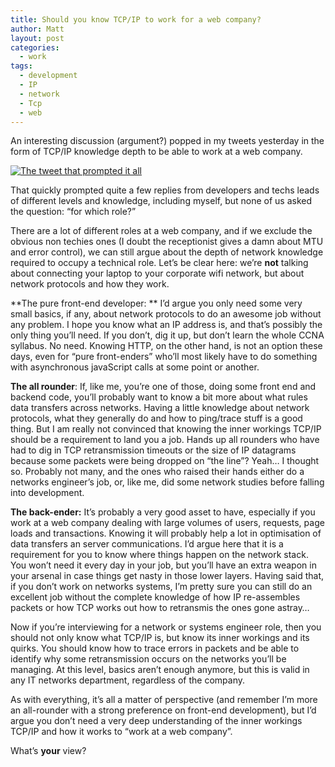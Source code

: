 ```yaml
---
title: Should you know TCP/IP to work for a web company?
author: Matt
layout: post
categories:
  - work
tags:
  - development
  - IP
  - network
  - Tcp
  - web
---
```

An interesting discussion (argument?) popped in my tweets yesterday in the form of TCP/IP knowledge depth to be able to work at a web company.

<p class="attachement"><a href="http://blog.ekynoxe.com/wp-content/uploads/2012/09/20120924-1836191.jpg" rel="lightbox[1397]" title="20120924-183619.jpg"><img src="http://blog.ekynoxe.com/wp-content/uploads/2012/09/20120924-1836191-300x217.jpg" alt="The tweet that prompted it all"/></a></p>

That quickly prompted quite a few replies from developers and techs leads of different levels and knowledge, including myself, but none of us asked the question: &#8220;for which role?&#8221;
<!--more-->

There are a lot of different roles at a web company, and if we exclude the obvious non techies ones (I doubt the receptionist gives a damn about MTU and error control), we can still argue about the depth of network knowledge required to occupy a technical role.
Let&#8217;s be clear here: we&#8217;re **not** talking about connecting your laptop to your corporate wifi network, but about network protocols and how they work.

**The pure front-end developer: ** I&#8217;d argue you only need some very small basics, if any, about network protocols to do an awesome job without any problem. I hope you know what an IP address is, and that&#8217;s possibly the only thing you&#8217;ll need. If you don&#8217;t, dig it up, but don&#8217;t learn the whole CCNA syllabus. No need. Knowing HTTP, on the other hand, is not an option these days, even for &#8220;pure front-enders&#8221; who&#8217;ll most likely have to do something with asynchronous javaScript calls at some point or another.

**The all rounder**: If, like me, you&#8217;re one of those, doing some front end and backend code, you&#8217;ll probably want to know a bit more about what rules data transfers across networks. Having a little knowledge about network protocols, what they generally do and how to ping/trace stuff is a good thing. But I am really not convinced that knowing the inner workings TCP/IP should be a requirement to land you a job. Hands up all rounders who have had to dig in TCP retransmission timeouts or the size of IP datagrams because some packets were being dropped on &#8220;the line&#8221;? Yeah&#8230; I thought so. Probably not many, and the ones who raised their hands either do a networks engineer&#8217;s job, or, like me, did some network studies before falling into development.

**The back-ender:** It&#8217;s probably a very good asset to have, especially if you work at a web company dealing with large volumes of users, requests, page loads and transactions. Knowing it will probably help a lot in optimisation of data transfers an server communications. I&#8217;d argue here that it is a requirement for you to know where things happen on the network stack. You won&#8217;t need it every day in your job, but you&#8217;ll have an extra weapon in your arsenal in case things get nasty in those lower layers. Having said that, if you don&#8217;t work on networks systems, I&#8217;m pretty sure you can still do an excellent job without the complete knowledge of how IP re-assembles packets or how TCP works out how to retransmis the ones gone astray&#8230;

Now if you&#8217;re interviewing for a network or systems engineer role, then you should not only know what TCP/IP is, but know its inner workings and its quirks. You should know how to trace errors in packets and be able to identify why some retransmission occurs on the networks you&#8217;ll be managing. At this level, basics aren&#8217;t enough anymore, but this is valid in any IT networks department, regardless of the company.

As with everything, it&#8217;s all a matter of perspective (and remember I&#8217;m more an all-rounder with a strong preference on front-end development), but I&#8217;d argue you don&#8217;t need a very deep understanding of the inner workings TCP/IP and how it works to &#8220;work at a web company&#8221;.

What&#8217;s **your** view?